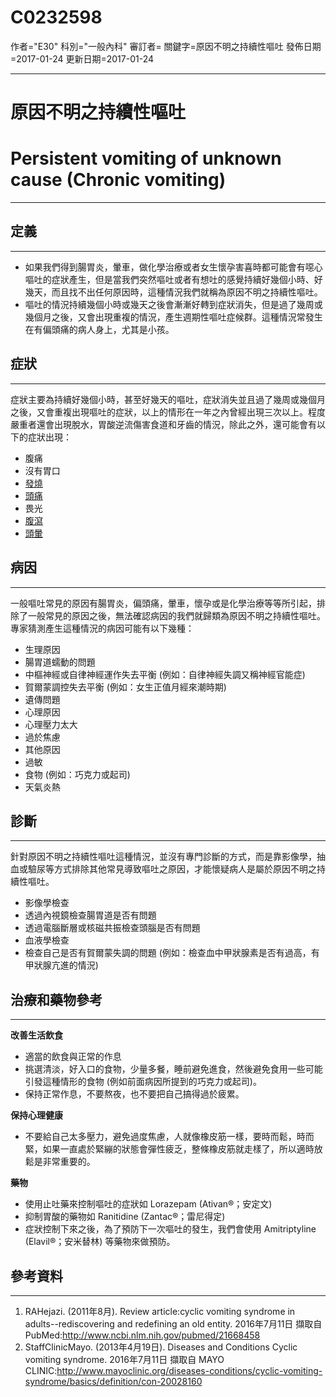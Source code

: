 # C0232598
作者="E30"
科別="一般內科"
審訂者=
關鍵字=原因不明之持續性嘔吐
發佈日期=2017-01-24
更新日期=2017-01-24

----------
# 原因不明之持續性嘔吐
# Persistent vomiting of unknown cause (Chronic vomiting)
----------
## 定義
----------
- 如果我們得到腸胃炎，暈車，做化學治療或者女生懷孕害喜時都可能會有噁心嘔吐的症狀產生，但是當我們突然嘔吐或者有想吐的感覺持續好幾個小時、好幾天，而且找不出任何原因時，這種情況我們就稱為原因不明之持續性嘔吐。
- 嘔吐的情況持續幾個小時或幾天之後會漸漸好轉到症狀消失，但是過了幾周或幾個月之後，又會出現重複的情況，產生週期性嘔吐症候群。這種情況常發生在有偏頭痛的病人身上，尤其是小孩。
## 症狀
----------

症狀主要為持續好幾個小時，甚至好幾天的嘔吐，症狀消失並且過了幾周或幾個月之後，又會重複出現嘔吐的症狀，以上的情形在一年之內曾經出現三次以上。程度嚴重者還會出現脫水，胃酸逆流傷害食道和牙齒的情況，除此之外，還可能會有以下的症狀出現：

- 腹痛
- 沒有胃口
- [發燒](C0015967)
- [頭痛](C0018681)
- 畏光
- [腹瀉](C0011991-01)
- [頭暈](C0012833)
## 病因
----------

一般嘔吐常見的原因有腸胃炎，偏頭痛，暈車，懷孕或是化學治療等等所引起，排除了一般常見的原因之後，無法確認病因的我們就歸類為原因不明之持續性嘔吐。專家猜測產生這種情況的病因可能有以下幾種：

- 生理原因
- 腸胃道蠕動的問題
- 中樞神經或自律神經運作失去平衡 (例如：自律神經失調又稱神經官能症)
- 賀爾蒙調控失去平衡 (例如：女生正值月經來潮時期)
- 遺傳問題
- 心理原因
- 心理壓力太大
- 過於焦慮
- 其他原因
- 過敏
- 食物 (例如：巧克力或起司)
- 天氣炎熱
## 診斷
----------

針對原因不明之持續性嘔吐這種情況，並沒有專門診斷的方式，而是靠影像學，抽血或驗尿等方式排除其他常見導致嘔吐之原因，才能懷疑病人是屬於原因不明之持續性嘔吐。

- 影像學檢查
- 透過內視鏡檢查腸胃道是否有問題
- 透過電腦斷層或核磁共振檢查頭腦是否有問題
- 血液學檢查
- 檢查自己是否有賀爾蒙失調的問題 (例如：檢查血中甲狀腺素是否有過高，有甲狀腺亢進的情況)
## 治療和藥物參考
----------

**改善生活飲食**

- 適當的飲食與正常的作息
- 挑選清淡，好入口的食物，少量多餐，睡前避免進食，然後避免食用一些可能引發這種情形的食物 (例如前面病因所提到的巧克力或起司)。
- 保持正常作息，不要熬夜，也不要把自己搞得過於疲累。

**保持心理健康**

- 不要給自己太多壓力，避免過度焦慮，人就像橡皮筋一樣，要時而鬆，時而緊，如果一直處於緊繃的狀態會彈性疲乏，整條橡皮筋就走樣了，所以適時放鬆是非常重要的。

**藥物**

- 使用止吐藥來控制嘔吐的症狀如 Lorazepam (Ativan®；安定文) 
- 抑制胃酸的藥物如 Ranitidine (Zantac®；雷尼得定)
- 症狀控制下來之後，為了預防下一次嘔吐的發生，我們會使用 Amitriptyline (Elavil®；安米替林) 等藥物來做預防。
## 參考資料
----------
1. RAHejazi. (2011年8月). Review article:cyclic vomiting syndrome in adults--rediscovering and redefining an old entity. 2016年7月11日 擷取自 PubMed:http://www.ncbi.nlm.nih.gov/pubmed/21668458
2. StaffClinicMayo. (2013年4月19日). Diseases and Conditions Cyclic vomiting syndrome. 2016年7月11日 擷取自 MAYO CLINIC:http://www.mayoclinic.org/diseases-conditions/cyclic-vomiting-syndrome/basics/definition/con-20028160

